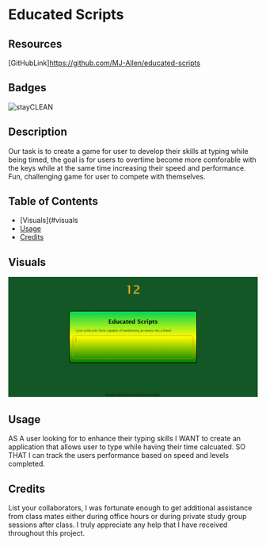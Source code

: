 # Educated Scripts
## Resources 
[GitHubLink]https://github.com/MJ-Allen/educated-scripts

## Badges
![stayCLEAN](https://img.shields.io/badge/stay-CLEAN-blue)

## Description
Our task is to create a game for user to develop their skills at typing while being timed, the goal is for users to overtime become more comforable with the keys while at the same time increasing their speed and performance.  Fun, challenging game for user to compete with themselves.

## Table of Contents 

- [Visuals](#visuals
- [Usage](#usage)
- [Credits](#credits)

## Visuals
![Educated Scripts image](./assets/images/educated-scripts.png)

## Usage
AS A user looking for to enhance their typing skills
I WANT to create an application that allows user to type while having their time calcuated.
SO THAT I can track the users performance based on speed and levels completed.

## Credits
List your collaborators, I was fortunate enough to get additional assistance from class mates either during office hours or during private study group sessions after class. I truly appreciate any help that I have received throughout this project.



